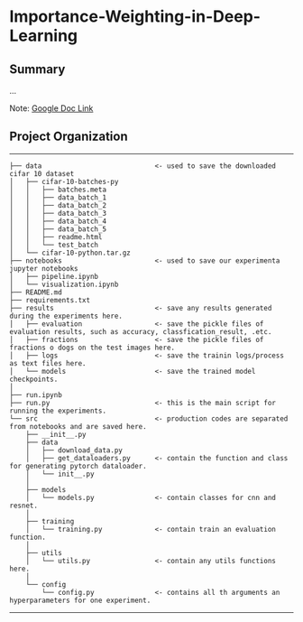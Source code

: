 # Importance-Weighting-in-Deep-Learning

## Summary

...

Note: 
[Google 
Doc 
Link](https://docs.google.com/document/d/1z7QGX-cHNsR0Ab-Gnr2Ra1oR9J0Q2-ldhoV6gBT1XxM/edit)

## Project Organization
--------

    ├── data                            <- used to save the downloaded cifar 10 dataset
    │   ├── cifar-10-batches-py
    │   │   ├── batches.meta
    │   │   ├── data_batch_1
    │   │   ├── data_batch_2
    │   │   ├── data_batch_3
    │   │   ├── data_batch_4
    │   │   ├── data_batch_5
    │   │   ├── readme.html
    │   │   └── test_batch
    │   └── cifar-10-python.tar.gz
    ├── notebooks                       <- used to save our experimenta jupyter notebooks
    │   ├── pipeline.ipynb
    │   └── visualization.ipynb
    ├── README.md
    ├── requirements.txt
    ├── results                         <- save any results generated during the experiments here.
    │   ├── evaluation                  <- save the pickle files of evaluation results, such as accuracy, classfication_result, .etc.
    │   ├── fractions                   <- save the pickle files of fractions o dogs on the test images here.
    │   ├── logs                        <- save the trainin logs/process as text files here.
    │   └── models                      <- save the trained model checkpoints.
    │
    ├── run.ipynb
    ├── run.py                          <- this is the main script for running the experiments.
    └── src                             <- production codes are separated from notebooks and are saved here.
        ├── __init__.py
        ├── data                        
        │   ├── download_data.py
        │   ├── get_dataloaders.py      <- contain the function and class for generating pytorch dataloader.
        │   └── init__.py
        │
        ├── models
        │   └── models.py               <- contain classes for cnn and resnet.
        │
        ├── training
        │   └── training.py             <- contain train an evaluation function.
        │
        ├── utils
        │   └── utils.py                <- contain any utils functions here.
        │
        └── config
            └── config.py               <- contains all th arguments an hyperparameters for one experiment.
            
--------
